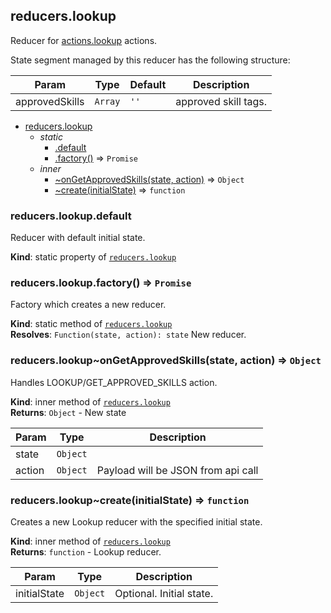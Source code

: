 <a name="module_reducers.lookup"></a>

## reducers.lookup
Reducer for [actions.lookup](#module_actions.lookup) actions.

State segment managed by this reducer has the following structure:


| Param | Type | Default | Description |
| --- | --- | --- | --- |
| approvedSkills | <code>Array</code> | <code>&#x27;&#x27;</code> | approved skill tags. |


* [reducers.lookup](#module_reducers.lookup)
    * _static_
        * [.default](#module_reducers.lookup.default)
        * [.factory()](#module_reducers.lookup.factory) ⇒ <code>Promise</code>
    * _inner_
        * [~onGetApprovedSkills(state, action)](#module_reducers.lookup..onGetApprovedSkills) ⇒ <code>Object</code>
        * [~create(initialState)](#module_reducers.lookup..create) ⇒ <code>function</code>

<a name="module_reducers.lookup.default"></a>

### reducers.lookup.default
Reducer with default initial state.

**Kind**: static property of [<code>reducers.lookup</code>](#module_reducers.lookup)  
<a name="module_reducers.lookup.factory"></a>

### reducers.lookup.factory() ⇒ <code>Promise</code>
Factory which creates a new reducer.

**Kind**: static method of [<code>reducers.lookup</code>](#module_reducers.lookup)  
**Resolves**: <code>Function(state, action): state</code> New reducer.  
<a name="module_reducers.lookup..onGetApprovedSkills"></a>

### reducers.lookup~onGetApprovedSkills(state, action) ⇒ <code>Object</code>
Handles LOOKUP/GET_APPROVED_SKILLS action.

**Kind**: inner method of [<code>reducers.lookup</code>](#module_reducers.lookup)  
**Returns**: <code>Object</code> - New state  

| Param | Type | Description |
| --- | --- | --- |
| state | <code>Object</code> |  |
| action | <code>Object</code> | Payload will be JSON from api call |

<a name="module_reducers.lookup..create"></a>

### reducers.lookup~create(initialState) ⇒ <code>function</code>
Creates a new Lookup reducer with the specified initial state.

**Kind**: inner method of [<code>reducers.lookup</code>](#module_reducers.lookup)  
**Returns**: <code>function</code> - Lookup reducer.  

| Param | Type | Description |
| --- | --- | --- |
| initialState | <code>Object</code> | Optional. Initial state. |

